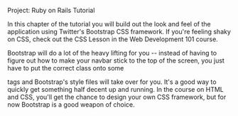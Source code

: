 Project: Ruby on Rails Tutorial

In this chapter of the tutorial you will build out the look and feel of the application using Twitter's Bootstrap CSS framework. If you're feeling shaky on CSS, check out the CSS Lesson in the Web Development 101 course.

Bootstrap will do a lot of the heavy lifting for you -- instead of having to figure out how to make your navbar stick to the top of the screen, you just have to put the correct class onto some <div> tags and Bootstrap's style files will take over for you. It's a good way to quickly get something half decent up and running. In the course on HTML and CSS, you'll get the chance to design your own CSS framework, but for now Bootstrap is a good weapon of choice.